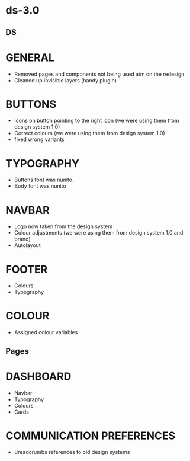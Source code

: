 # ds-3.0

## DS

# GENERAL
- Removed pages and components not being used atm on the redesign
- Cleaned up invisible layers (handy plugin)

# BUTTONS
- Icons on button pointing to the right icon (we were using them from design system 1.0)
- Correct colours (we were using them from design system 1.0)
- fixed wrong variants

# TYPOGRAPHY
- Buttons font was nunito.
- Body font was nunito

# NAVBAR
- Logo now taken from the design system
- Colour adjustments (we were using them from design system 1.0 and brand)
- Autolayout

# FOOTER
- Colours
- Typography

# COLOUR
- Assigned colour variables


## Pages

# DASHBOARD
- Navbar
- Typography
- Colours
- Cards

# COMMUNICATION PREFERENCES
- Breadcrumbs references to old design systems
